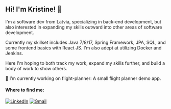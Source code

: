 ## Hi! I'm Kristine! 👋

I'm a software dev from Latvia, specializing in back-end development, but also interested in expanding my skills outward into other areas of software development. 

Currently my skillset includes Java 7/8/17, Spring Framework, JPA, SQL, and some frontend basics with React JS. I'm also adept at utilizing Docker and Jenkins.

Here I'm hoping to both track my work, expand my skills further, and build a body of work to show others.

🔭 I’m currently working on flight-planner: A small flight planner demo app.

#### Where to find me:
[![LinkedIn](https://img.shields.io/badge/linkedin-%230077B5.svg?style=for-the-badge&logo=linkedin&logoColor=white)](https://www.linkedin.com/in/kristine-graudina/) [![Gmail](https://img.shields.io/badge/Gmail-D14836?style=for-the-badge&logo=gmail&logoColor=white)](mailto:kg.kristine.graudina@gmail.com)

<!--
**kristinegraudina/kristinegraudina** is a ✨ _special_ ✨ repository because its `README.md` (this file) appears on your GitHub profile.

Here are some ideas to get you started:

- 🔭 I’m currently working on ...
- 🌱 I’m currently learning ...
- 👯 I’m looking to collaborate on ...
- 🤔 I’m looking for help with ...
- 💬 Ask me about ...
- 📫 How to reach me: ...
- 😄 Pronouns: ...
- ⚡ Fun fact: ...
-->
